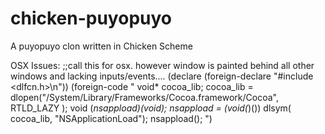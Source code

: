chicken-puyopuyo
================

A puyopuyo clon written in Chicken Scheme



OSX Issues:
;;call this for osx. however window is painted behind all other windows and lacking inputs/events....
(declare (foreign-declare "#include <dlfcn.h>\n"))
(foreign-code
 "
    void* cocoa_lib;
    cocoa_lib = dlopen(\"/System/Library/Frameworks/Cocoa.framework/Cocoa\", RTLD_LAZY );
    void (*nsappload)(void);
    nsappload = (void(*)()) dlsym( cocoa_lib, \"NSApplicationLoad\");
    nsappload();
")
